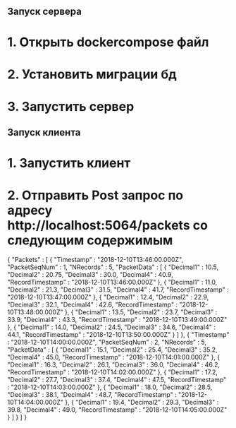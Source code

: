 ## Запуск сервера
# 1. Открыть dockercompose файл
# 2. Установить миграции бд
# 3. Запустить сервер
## Запуск клиента
# 1. Запустить клиент
# 2. Отправить Post запрос по адресу http://localhost:5064/packets со следующим содержимым
{
    "Packets" :
    [
        {
            "Timestamp" : "2018-12-10T13:46:00.000Z",
            "PacketSeqNum" : 1,
            "NRecords" : 5,
            "PacketData" : [
                {
                    "Decimal1" : 10.5,
                    "Decimal2" : 20.75,
                    "Decimal3" : 30.0,
                    "Decimal4" : 40.9,
                    "RecordTimestamp" : "2018-12-10T13:46:00.000Z"
                },
                {
                    "Decimal1" : 11.0,
                    "Decimal2" : 21.3,
                    "Decimal3" : 31.5,
                    "Decimal4" : 41.7,
                    "RecordTimestamp" : "2018-12-10T13:47:00.000Z"
                },
                {
                    "Decimal1" : 12.4,
                    "Decimal2" : 22.9,
                    "Decimal3" : 32.1,
                    "Decimal4" : 42.6,
                    "RecordTimestamp" : "2018-12-10T13:48:00.000Z"
                },
                {
                    "Decimal1" : 13.5,
                    "Decimal2" : 23.7,
                    "Decimal3" : 33.9,
                    "Decimal4" : 43.3,
                    "RecordTimestamp" : "2018-12-10T13:49:00.000Z"
                },
                {
                    "Decimal1" : 14.0,
                    "Decimal2" : 24.5,
                    "Decimal3" : 34.6,
                    "Decimal4" : 44.1,
                    "RecordTimestamp" : "2018-12-10T13:50:00.000Z"
                }
            ]
        },
        {
            "Timestamp" : "2018-12-10T14:00:00.000Z",
            "PacketSeqNum" : 2,
            "NRecords" : 5,
            "PacketData" : [
                {
                    "Decimal1" : 15.1,
                    "Decimal2" : 25.4,
                    "Decimal3" : 35.2,
                    "Decimal4" : 45.0,
                    "RecordTimestamp" : "2018-12-10T14:01:00.000Z"
                },
                {
                    "Decimal1" : 16.3,
                    "Decimal2" : 26.1,
                    "Decimal3" : 36.0,
                    "Decimal4" : 46.2,
                    "RecordTimestamp" : "2018-12-10T14:02:00.000Z"
                },
                {
                    "Decimal1" : 17.2,
                    "Decimal2" : 27.7,
                    "Decimal3" : 37.4,
                    "Decimal4" : 47.5,
                    "RecordTimestamp" : "2018-12-10T14:03:00.000Z"
                },
                {
                    "Decimal1" : 18.0,
                    "Decimal2" : 28.5,
                    "Decimal3" : 38.1,
                    "Decimal4" : 48.7,
                    "RecordTimestamp" : "2018-12-10T14:04:00.000Z"
                },
                {
                    "Decimal1" : 19.4,
                    "Decimal2" : 29.3,
                    "Decimal3" : 39.8,
                    "Decimal4" : 49.0,
                    "RecordTimestamp" : "2018-12-10T14:05:00.000Z"
                }
            ]
        }
    ]
}
